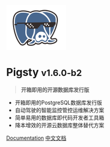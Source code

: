 ![logo](../_media/icon.svg)

# Pigsty <small>v1.6.0-b2</small>

> <b>开箱即用的开源数据库发行版</b>

- 开箱即用的PostgreSQL数据库发行版
- 自动驾驶的智能监控管控运维解决方案
- 简单易用的数据库即代码开发者工具箱
- 降本增效的开源云数据库整体替代方案


[Documentation](/)
[中文文档](#Pigsty)

